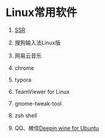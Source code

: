 # Linux常用软件

1. [SSR](https://github.com/erguotou520/electron-ssr/releases)

2. 搜狗输入法Linux版

3. 网易云音乐

4. chrome

5. typora

6. TeamViewer for Linux

7. gnome-tweak-tool

8. zsh shell

9. QQ、微信[Deepin wine for Ubuntu](https://github.com/wszqkzqk/deepin-wine-ubuntu)

   


